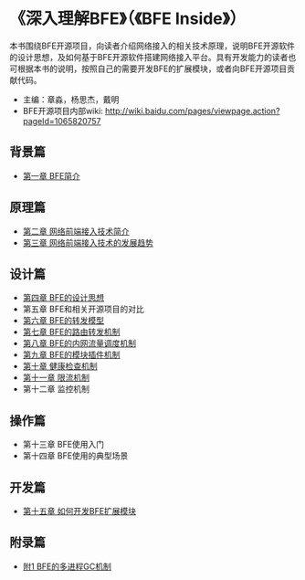 # 《深入理解BFE》（《BFE Inside》）
本书围绕BFE开源项目，向读者介绍网络接入的相关技术原理，说明BFE开源软件的设计思想，及如何基于BFE开源软件搭建网络接入平台。具有开发能力的读者也可根据本书的说明，按照自己的需要开发BFE的扩展模块，或者向BFE开源项目贡献代码。

+ 主编：章淼，杨思杰，戴明
+ BFE开源项目内部wiki: http://wiki.baidu.com/pages/viewpage.action?pageId=1065820757

## 背景篇
+ [第一章 BFE简介](./background/what-is-bfe.md)

## 原理篇
+ [第二章 网络前端接入技术简介](./frontend_principle/introduction/introduction.md)
+ [第三章 网络前端接入技术的发展趋势](./frontend_principle/trend/trend.md)

## 设计篇
+ [第四章 BFE的设计思想](./design/ideas/ideas.md)
+ 第五章 BFE和相关开源项目的对比
+ [第六章 BFE的转发模型](./design/model/model.md)
+ [第七章 BFE的路由转发机制](./design/route/route.md)
+ [第八章 BFE的内网流量调度机制](./design/gslb/gslb.md)
+ [第九章 BFE的模块插件机制](./design/module/module.md)
+ [第十章 健康检查机制](./design/health_check/health_check.md)
+ [第十一章 限流机制](./design/limit/limit.md)
+ 第十二章 监控机制

## 操作篇
+ 第十三章 BFE使用入门
+ 第十四章 BFE使用的典型场景

## 开发篇
+ [第十五章 如何开发BFE扩展模块](./develop/how_to_write_module/how_to_write_module.md)


## 附录篇
+ [附1 BFE的多进程GC机制](./appendix/multi_process_gc/multi_process_gc.md)